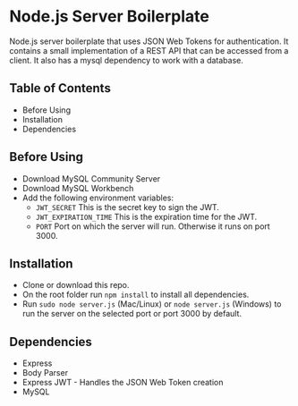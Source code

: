 # Node.js Server Boilerplate

Node.js server boilerplate that uses JSON Web Tokens for authentication. It contains a small implementation of a REST API that can be accessed from a client. It also has a mysql dependency to work with a database. 

## Table of Contents 

* Before Using
* Installation
* Dependencies

## Before Using

* Download MySQL Community Server
* Download MySQL Workbench
* Add the following environment variables: 
    * `JWT_SECRET` This is the secret key to sign the JWT.
    * `JWT_EXPIRATION_TIME` This is the expiration time for the JWT.
    * `PORT` Port on which the server will run. Otherwise it runs on port 3000.

## Installation

* Clone or download this repo. 
* On the root folder run `npm install` to install all dependencies.
* Run `sudo node server.js` (Mac/Linux) or `node server.js` (Windows) to run the server on the selected port or port 3000 by default.

## Dependencies

* Express
* Body Parser
* Express JWT - Handles the JSON Web Token creation
* MySQL


